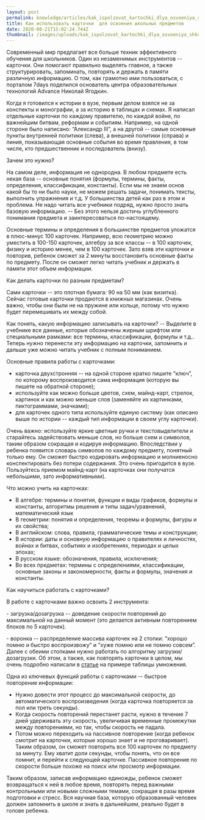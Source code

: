 ```yaml
---
layout: post
permalink: knowledge/articles/kak_ispolzovat_kartochki_dlya_osvoeniya_shkolnyh_predmetov/index.html
title: Как использовать карточки  для освоения школьных предметов
date: 2020-08-21T15:02:24.744Z
thumbnail: /images/uploads/kak_ispolzovat_kartochki_dlya_osvoeniya_shkolnyh_predmetov-01.jpg
---
```

Современный мир предлагает все больше техник эффективного обучения для школьников. Один из незаменимых инструментов -- карточки. Они помогают правильно выделять главное, а также структурировать, запоминать, повторять и держать в памяти различную информацию. О том, как грамотно ими пользоваться, с порталом 7days поделился основатель центра образовательных технологий Advance Николай Ягодкин.

Когда я готовился к истории в вузе, первым делом взялся не за конспекты и монографии, а за историю в таблицах и схемах. Я написал отдельные карточки по каждому правителю, по каждой войне, по важнейшим битвам, реформам и событиям. Например, на одной стороне было написано: “Александр III”, а на другой -- самые основные пункты внутренней политики (слева), а внешней политики (справа) и линия, показывающая основные события во время правления, в том числе, кто предшественник и последователь (внизу).

Зачем это нужно?

На самом деле, информация не однородна. В любом предмете есть некая база -- основные понятия (формулы, термины, факты, определения, классификации, константы). Если мы не знаем основ какой бы то ни было науки, не можем решать задачи, понимать тексты, выполнить упражнения и т.д. У большинства детей как раз в этом и проблема. Не надо читать все учебники подряд, нужно просто знать базовую информацию. -- Без этого нельзя достичь углубленного понимания предмета и заинтересоваться по-настоящему.

Основные термины и определения в большинстве предметов уложатся в плюс-минус 100 карточек. Например, всю геометрию можно уместить в 100-150 карточек, алгебру за все классы -- в 100 карточек, физику и историю менее, чем в 100 карточек. Зато взяв эти карточки и повторив, ребенок сможет за 2 минуты восстановить основные факты по предмету. После он сможет легко читать учебник и держать в памяти этот объем информации.

Как делать карточки по разным предметам?

Сами карточки -- это плотная бумага: 90 на 50 мм (как визитка). Сейчас готовые карточки продаются в книжных магазинах. Очень важно, чтобы они были не на пружине или кольце, потому что нужно будет перемешивать их между собой.

Как понять, какую информацию записывать на карточки? -- Выделите в учебнике все данные, которые обозначены жирным шрифтом или специальными рамками: все термины, классификации, формулы и т.д.. Теперь нужно перенести эту информацию на карточки, запомнить и дальше уже можно читать учебник с полным пониманием.

Основные правила работы с карточками:

* карточка двухстронняя -- на одной стороне кратко пишите “ключ”, по которому воспроизводится сама информация (которую вы пишете на обратной стороне);
* используйте как можно больше цветов, схем, майнд-карт, стрелок, картинок и как можно меньше слов (заменяйте их картинками, пиктограммами, значками);
* для карточек одного типа используйте единую систему (как описано выше по истории -- каждый тип информации в своем углу карточки).

Очень важно: используйте яркие цветные ручки и текстовыделители и старайтесь задействовать меньше слов, но больше схем и символов, таким образом сокращая и кодируя информацию. Впоследствии у ребенка появится словарь символов по каждому предмету, понятный только ему. Он сможет быстро кодировать информацию и молниеносно конспектировать без потери содержания. Это очень пригодится в вузе. Пользуйтесь приемом майнд-карт (на карточках они получатся небольшими, зато информативными).

Что можно учить на карточках:

* В алгебре: термины и понятия, функции и виды графиков, формулы и константы, алгоритмы решения и типы задач/уравнений, математический язык
* В геометрии: понятия и определения, теоремы и формулы, фигуры и их свойства;
* В английском: слова, правила, грамматические темы и конструкции;
* В истории: даты и основную информацию о правителях и личностях, войнах и битвах, событиях и изобретениях, периодах и целых эпохах;
* В русском языке: обозначения, правила, исключения;
* Во всех предметах: термины с определениями, классификации, основные законы и закономерности, факты и формулы, значения и константы.

Как научиться работать с карточками?

В работе с карточками важно освоить 2 инструмента:

\- загрузка/дозагрузка -- доведение скорости повторений до максимальной на данный момент (это делается активным повторением блоков по 5 карточек).

\- воронка -- распределение массива карточек на 2 стопки: “хорошо помню и быстро воспроизвожу” и “хуже помню или не помню совсем”. Далее с обеими стопками нужно работать по алгоритму загрузки/дозагрузки. Об этом, а также, как повторять карточки в целом, мы очень подробно написали в [статье](https://health.7days.ru/med-news/kak-vyuchit-tablitsu-umnozheniya.htm) на примере таблицы умножения.

Одна из ключевых функций работы с карточками -- быстрое повторение информации:

* Нужно довести этот процесс до максимальной скорости, до автоматического воспроизведения (когда карточка повторяется за пол или треть секунды).
* Когда скорость повторений перестанет расти, нужно в течение 7 дней удерживать эту скорость, увеличивая временные промежутки между повторениями, но так, чтобы скорость не падала.
* Потом можно переходить на пассивное повторение (когда ребенок смотрит на карточки, которые хорошо знает и не проговаривает). Таким образом, он сможет повторить все 100 карточек по предмету за минуту. Ему хватит доли секунды, чтобы понять, что он все помнит, и перейти к следующей карточке. Пассивное повторение по скорости больше похоже на поиск или просмотр информации.

Таким образом, записав информацию единожды, ребенок сможет возвращаться к ней в любое время, повторять перед важными контрольными или новыми сложными темами, сокращая в разы время подготовки и стресс. Вся научная база, которую образованный человек должен запомнить в школе и знать в дальнейшем, реально будет в голове ребенка.